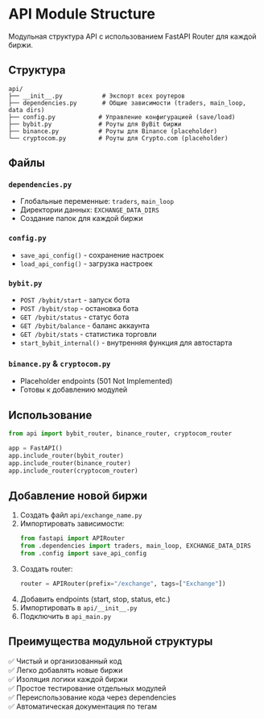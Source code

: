 # API Module Structure

Модульная структура API с использованием FastAPI Router для каждой биржи.

## Структура

```
api/
├── __init__.py           # Экспорт всех роутеров
├── dependencies.py       # Общие зависимости (traders, main_loop, data dirs)
├── config.py            # Управление конфигурацией (save/load)
├── bybit.py             # Роуты для ByBit биржи
├── binance.py           # Роуты для Binance (placeholder)
└── cryptocom.py         # Роуты для Crypto.com (placeholder)
```

## Файлы

### `dependencies.py`
- Глобальные переменные: `traders`, `main_loop`
- Директории данных: `EXCHANGE_DATA_DIRS`
- Создание папок для каждой биржи

### `config.py`
- `save_api_config()` - сохранение настроек
- `load_api_config()` - загрузка настроек

### `bybit.py`
- `POST /bybit/start` - запуск бота
- `POST /bybit/stop` - остановка бота
- `GET /bybit/status` - статус бота
- `GET /bybit/balance` - баланс аккаунта
- `GET /bybit/stats` - статистика торговли
- `start_bybit_internal()` - внутренняя функция для автостарта

### `binance.py` & `cryptocom.py`
- Placeholder endpoints (501 Not Implemented)
- Готовы к добавлению модулей

## Использование

```python
from api import bybit_router, binance_router, cryptocom_router

app = FastAPI()
app.include_router(bybit_router)
app.include_router(binance_router)
app.include_router(cryptocom_router)
```

## Добавление новой биржи

1. Создать файл `api/exchange_name.py`
2. Импортировать зависимости:
   ```python
   from fastapi import APIRouter
   from .dependencies import traders, main_loop, EXCHANGE_DATA_DIRS
   from .config import save_api_config
   ```
3. Создать router:
   ```python
   router = APIRouter(prefix="/exchange", tags=["Exchange"])
   ```
4. Добавить endpoints (start, stop, status, etc.)
5. Импортировать в `api/__init__.py`
6. Подключить в `api_main.py`

## Преимущества модульной структуры

✅ Чистый и организованный код  
✅ Легко добавлять новые биржи  
✅ Изоляция логики каждой биржи  
✅ Простое тестирование отдельных модулей  
✅ Переиспользование кода через dependencies  
✅ Автоматическая документация по тегам
